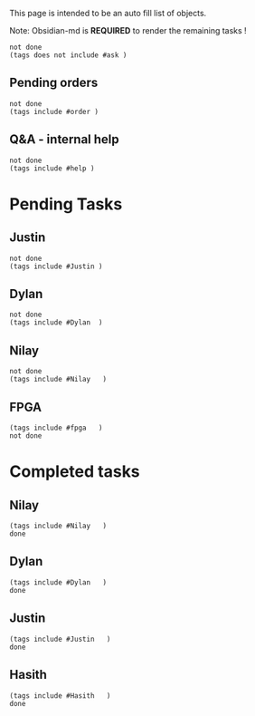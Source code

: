 This page is intended to be an auto fill list of objects. 

Note: Obsidian-md is **REQUIRED** to render the remaining tasks ! 

```tasks
not done
(tags does not include #ask ) 
```


## Pending orders

```tasks
not done
(tags include #order ) 
```

## Q&A - internal help

```tasks
not done
(tags include #help ) 
```

# Pending Tasks

## Justin
```tasks
not done
(tags include #Justin ) 
```

## Dylan
```tasks
not done
(tags include #Dylan  ) 
```
##  Nilay
```tasks
not done
(tags include #Nilay   ) 
```

## FPGA
```tasks
(tags include #fpga   ) 
not done
```


# Completed tasks
## Nilay
```tasks
(tags include #Nilay   ) 
done
```

## Dylan
```tasks
(tags include #Dylan   ) 
done
```
## Justin
```tasks
(tags include #Justin   ) 
done
```
## Hasith
```tasks
(tags include #Hasith   ) 
done
```

